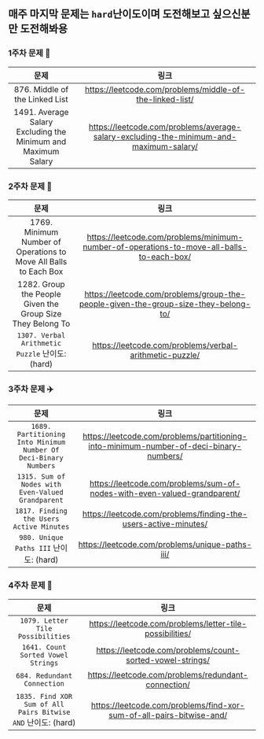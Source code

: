 ## 매주 마지막 문제는 `hard`난이도이며 도전해보고 싶으신분만 도전해봐용

### 1주차 문제 💯
|문제|링크|
|:--:|:--:|
|876. Middle of the Linked List|https://leetcode.com/problems/middle-of-the-linked-list/|
|1491. Average Salary Excluding the Minimum and Maximum Salary|https://leetcode.com/problems/average-salary-excluding-the-minimum-and-maximum-salary/|

### 2주차 문제 🍎

|문제|링크|
|:--:|:--:|
|1769. Minimum Number of Operations to Move All Balls to Each Box |https://leetcode.com/problems/minimum-number-of-operations-to-move-all-balls-to-each-box/|
|1282. Group the People Given the Group Size They Belong To|https://leetcode.com/problems/group-the-people-given-the-group-size-they-belong-to/|
|`1307. Verbal Arithmetic Puzzle` 난이도: (hard) |https://leetcode.com/problems/verbal-arithmetic-puzzle/|

### 3주차 문제 ✈️

|문제|링크|
|:--:|:--:|
|`1689. Partitioning Into Minimum Number Of Deci-Binary Numbers`|https://leetcode.com/problems/partitioning-into-minimum-number-of-deci-binary-numbers/|
|`1315. Sum of Nodes with Even-Valued Grandparent`|https://leetcode.com/problems/sum-of-nodes-with-even-valued-grandparent/|
|`1817. Finding the Users Active Minutes`|https://leetcode.com/problems/finding-the-users-active-minutes/|
|`980. Unique Paths III` 난이도: (hard) |https://leetcode.com/problems/unique-paths-iii/|

### 4주차 문제 🍎
|문제|링크|
|:--:|:--:|
|`1079. Letter Tile Possibilities`|https://leetcode.com/problems/letter-tile-possibilities/|
|`1641. Count Sorted Vowel Strings`|https://leetcode.com/problems/count-sorted-vowel-strings/|
|`684. Redundant Connection`|https://leetcode.com/problems/redundant-connection/|
|`1835. Find XOR Sum of All Pairs Bitwise AND` 난이도: (hard) |https://leetcode.com/problems/find-xor-sum-of-all-pairs-bitwise-and/|
